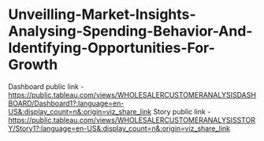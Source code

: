 # Unveilling-Market-Insights-Analysing-Spending-Behavior-And-Identifying-Opportunities-For-Growth
Dashboard public link - https://public.tableau.com/views/WHOLESALERCUSTOMERANALYSISDASHBOARD/Dashboard1?:language=en-US&:display_count=n&:origin=viz_share_link
Story public link - https://public.tableau.com/views/WHOLESALERCUSTOMERANALYSISSTORY/Story1?:language=en-US&:display_count=n&:origin=viz_share_link
